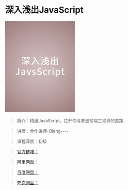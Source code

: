 # 深入浅出JavaScript

![img](../../assets/Ciqah16ZcrOAAdPEAADaKECMXZ0283.png)

> 简介：精通JavaScript，拉开你与普通前端工程师的差距

> 讲师：合作讲师-Qiang----

> 课程深度：初级

> [官方链接：]()

> [阿里网盘：]()

> [百度网盘：]()

> [夸克网盘：]()
